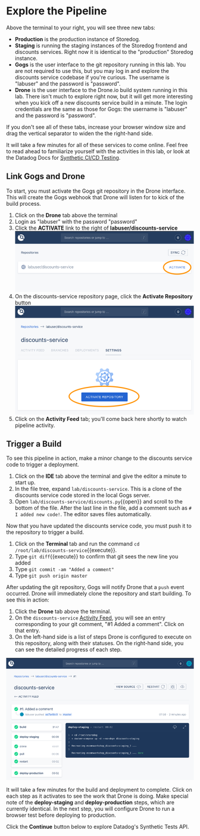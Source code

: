 # Explore the Pipeline
Above the terminal to your right, you will see three new tabs:
  - **Production** is the production instance of Storedog.
  - **Staging** is running the staging instances of the Storedog frontend and discounts services. Right now it is identical to the "production" Storedog instance.
  - **Gogs** is the user interface to the git repository running in this lab. You are not required to use this, but you may log in and explore the discounts service codebase if you're curious. The username is "labuser" and the password is "password".
  - **Drone** is the user interface to the Drone.io build system running in this lab. There isn't much to explore right now, but it will get more interesting when you kick off a new discounts service build in a minute. The login credentials are the same as those for Gogs: the username is "labuser" and the password is "password".

If you don't see all of these tabs, increase your browser window size and drag the vertical separator to widen the the right-hand side.

It will take a few minutes for all of these services to come online. Feel free to read ahead to familiarize yourself with the activities in this lab, or look at the Datadog Docs for [Synthetic CI/CD Testing](https://docs.datadoghq.com/synthetics/ci/?tab=apitest).

## Link Gogs and Drone
To start, you must activate the Gogs git repository in the Drone interface. This will create the Gogs webhook that Drone will listen for to kick of the build process.
1. Click on the **Drone** tab above the terminal
1. Login as "labuser" with the password "password"
1. Click the **ACTIVATE** link to the right of **labuser/discounts-service** ![Click the Activate link](./assets/drone_activate_1.png)
1. On the discounts-service repository page, click the **Activate Repository** button ![Click the Activate Repository button](./assets/drone_activate_2.png)
1. Click on the **Activity Feed** tab; you'll come back here shortly to watch pipeline activity.

## Trigger a Build
To see this pipeline in action, make a minor change to the discounts service code to trigger a deployment. 

1. Click on the **IDE** tab above the terminal and give the editor a minute to start up. 
2. In the file tree, expand `lab/discounts-service`. This is a clone of the discounts service code stored in the local Gogs server. 
3. Open `lab/discounts-service/discounts.py`{{open}} and scroll to the bottom of the file. After the last line in the file, add a comment such as `# I added new code!`. The editor saves files automatically.

Now that you have updated the discounts service code, you must push it to the repository to trigger a build. 

1. Click on the **Terminal** tab and run the command `cd /root/lab/discounts-service`{{execute}}.
2. Type `git diff`{{execute}} to confirm that git sees the new line you added
4. Type `git commit -am "Added a comment"`
5. Type `git push origin master` 

After updating the git repository, Gogs will notify Drone that a `push` event occurred. Drone will immediately clone the repository and start building. To see this in action:
1. Click the **Drone** tab above the terminal.
3. On the `discounts-service` [Activity Feed](https://[[HOST_SUBDOMAIN]]-8800-[[KATACODA_HOST]].environments.katacoda.com/labuser/discounts-service/), you will see an entry corresponding to your git comment, "#1 Added a comment". Click on that entry.
4. On the left-hand side is a list of steps Drone is configured to execute on this repository, along with their statuses. On the right-hand side, you can see the detailed progress of each step.

![Discounts service first deploy in Drone](./assets/discounts_service_first_deploy.png)

It will take a few minutes for the build and deployment to complete. Click on each step as it activates to see the work that Drone is doing. Make special note of the **deploy-staging** and **deploy-production** steps, which are currently identical. In the next step, you will configure Drone to run a browser test before deploying to production.

Click the **Continue** button below to explore Datadog's Synthetic Tests API.
